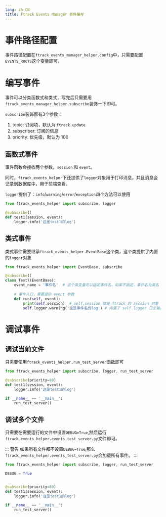 ```yaml
---
lang: zh-CN
title: Ftrack Events Manager 事件编写
---
```


# 事件路径配置
事件路径配置在```ftrack_events_manager_helper.config```中，只需要配置```EVENTS_ROOTS```这个变量即可。

# 编写事件
事件可以分类函数式和类式，写完后只需要用```ftrack_events_manager_helper.subscribe```装饰一下即可。

```subscribe```装饰器有3个参数：
1. topic: 订阅项，默认为 ```ftrack.update```
2. subscriber: 订阅的信息
3. priority: 优先级，默认为 100

## 函数式事件
事件函数会接收两个参数，```session``` 和 ```event```。

同时，```ftrack_events_helper```下还提供了```logger```对象用于打印消息，并且消息会记录到数据库中，用于前端查看。

```logger```提供了：```info```/```warning```/```error```/```exception```四个方法可以使用
```python
from ftrack_events_helper import subscribe, logger

@subscribe()
def test1(session, event):
    logger.info('这是test1的log')
```

## 类式事件
类式事件需要继承```ftrack_events_helper.EventBase```这个类，这个类提供了内置的```logger```对象
```python
from ftrack_events_helper import EventBase, subscribe

@subscribe()
class Test7(EventBase):
    event_name = '事件名'  # 这个类变量可以指定事件名，如果不指定，事件名为类名
    
    # 事件入口，需要提供 event 参数
    def run(self, event):
        print(self.session)  # self.session 就是 ftrack 的 session 对象
        self.logger.warning('这是事件名的log') # 内置了 self.logger 日志输出对象
```

# 调试事件
## 调试当前文件
只需要使用```ftrack_events_helper.run_test_server```函数即可
```python
from ftrack_events_helper import subscribe, logger, run_test_server

@subscribe(priority=80)
def test1(session, event):
    logger.info('这是test1的log')

if __name__ == '__main__':
    run_test_server()
```

## 调试多个文件
只需要在需要运行的文件中设置```DEBUG=True```,然后运行```ftrack_events_helper.events_test_server.py```文件即可。

::: 警告
如果所有文件都不设置```DEBUG=True```,那么```ftrack_events_helper.events_test_server.py```会加载所有事件。
:::

```python
from ftrack_events_helper import subscribe, logger, run_test_server

DEBUG = True


@subscribe(priority=80)
def test1(session, event):
    logger.info('这是test1的log')

if __name__ == '__main__':
    run_test_server()
```